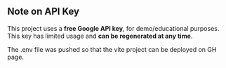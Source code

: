 
## Note on API Key

This project uses a **free Google API key**,  for demo/educational purposes.  
This key has limited usage and **can be regenerated at any time**. 


The .env file was pushed so that the vite project can be deployed on GH page.


